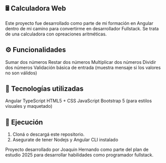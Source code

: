 ## 🖩 Calculadora Web
Este proyecto fue desarrollado como parte de mi formación en Angular dentro de mi camino para convertirme en desarrollador Fullstack. Se trata de una calculadora con opreaciones aritméticas.

## ⚙️ Funcionalidades
Sumar dos números
Restar dos números
Multiplicar dos números
Dividir dos números
Validación básica de entrada (muestra mensaje si los valores no son válidos)

## 🧠 Tecnologías utilizadas
Angular
TypeScript
HTML5 + CSS
JavaScript
Bootstrap 5 (para estilos visuales y maquetado)

## 🧪 Ejecución
1. Cloná o descargá este repositorio.
2. Asegurate de tener Nodejs y Angular CLI instalado

Proyecto desarrollado por Joaquin Hernando como parte del plan de estudio 2025 para desarrollar habilidades como programador fullstack.